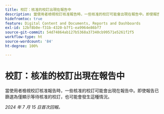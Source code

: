 ```yaml
---
title: 校訂：核准的校訂出現在報告中
description: 當使用者檢視校訂核准報告時，一些核准的校訂可能會出現在報告中。即使報告已篩選為僅顯示等待核准的校訂，也可能會發生這種情況。
hidefromtoc: true
feature: Digital Content and Documents, Reports and Dashboards
exl-id: 12bf8b0e-f31b-4320-b7f1-ea9964e86bf7
source-git-commit: 54d74864ab127b5368a37340cb99571e5261f2f5
workflow-type: ht
source-wordcount: '84'
ht-degree: 100%

---
```


# 校訂：核准的校訂出現在報告中

<!--
>[!NOTE]
>
>This issue was fixed on January 28, 2025.
-->

當使用者檢視校訂核准報告時，一些核准的校訂可能會出現在報告中。即使報告已篩選為僅顯示等待核准的校訂，也可能會發生這種情況。

_2024 年 7 月 15 日首次回報。_
